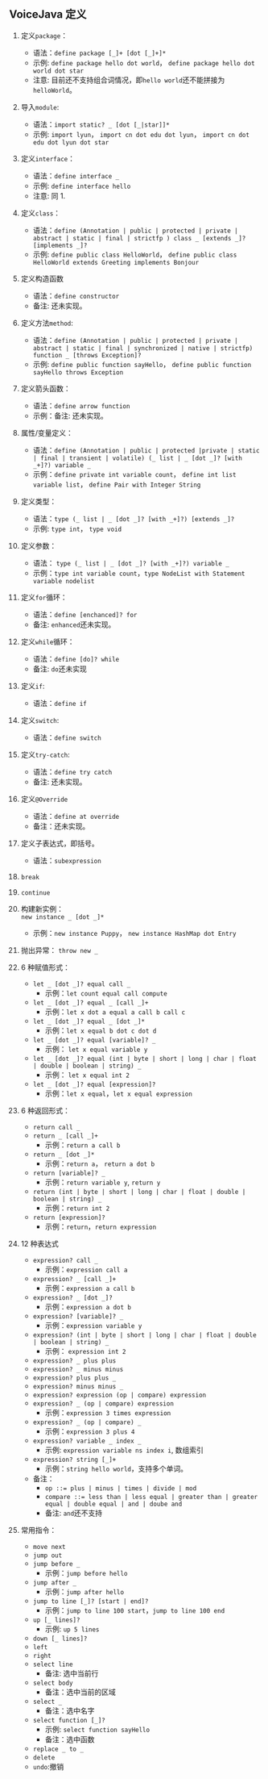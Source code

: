 ## VoiceJava 定义

1.  定义`package`：
    - 语法：`define package [_]+ [dot [_]+]*`
    - 示例: `define package hello dot world`， `define package hello dot world dot star`
    - 注意: 目前还不支持组合词情况，即`hello world`还不能拼接为 `helloWorld`。
2.  导入`module`:
    - 语法：`import static? _ [dot [_|star]]*`
    - 示例: `import lyun`， `import cn dot edu dot lyun`， `import cn dot edu dot lyun dot star`
3.  定义`interface`：
    - 语法：`define interface _`
    - 示例: `define interface hello`
    - 注意: 同 1.
4.  定义`class`：
    - 语法：`define (Annotation | public | protected | private | abstract | static | final | strictfp ) class _ [extends _]? [implements _]?`
    - 示例: `define public class HelloWorld`， `define public class HelloWorld extends Greeting implements Bonjour`
5.  定义构造函数
    - 语法：`define constructor`
    - 备注: 还未实现。
6.  定义方法`method`:
    - 语法：`define (Annotation | public | protected | private | abstract | static | final | synchronized | native | strictfp) function _ [throws Exception]?`
    - 示例: `define public function sayHello`， `define public function sayHello throws Exception`
7.  定义箭头函数：
    - 语法：`define arrow function`
    - 示例：备注: 还未实现。
8.  属性/变量定义：
    - 语法：`define (Annotation | public | protected |private | static | final | transient | volatile) (_ list | _ [dot _]? [with _+]?) variable _`
    - 示例：`define private int variable count`， `define int list variable list`， `define Pair with Integer String`
9.  定义类型：

    - 语法：`type (_ list | _ [dot _]? [with _+]?) [extends _]?`
    - 示例: `type int`， `type void`

10. 定义参数：

    - 语法： `type (_ list | _ [dot _]? [with _+]?) variable _`
    - 示例：`type int variable count`，`type NodeList with Statement variable nodelist`

11. 定义`for`循环：

    - 语法：`define [enchanced]? for`
    - 备注: `enhanced`还未实现。

12. 定义`while`循环：

    - 语法：`define [do]? while`
    - 备注: `do`还未实现

13. 定义`if`:
    - 语法：`define if`
14. 定义`switch`:
    - 语法：`define switch`
15. 定义`try-catch`:
    - 语法：`define try catch`
    - 备注: 还未实现。
16. 定义`@Override`
    - 语法：`define at override`
    - 备注：还未实现。
17. 定义子表达式，即括号。
    - 语法：`subexpression`
18. `break`
19. `continue`
20. 构建新实例：  
     `new instance _ [dot _]*`
    - 示例：`new instance Puppy`， `new instance HashMap dot Entry`
21. 抛出异常：
    `throw new _`
22. 6 种赋值形式：

    - `let _ [dot _]? equal call _`
      - 示例：`let count equal call compute`
    - `let _ [dot _]? equal _ [call _]+`
      - 示例：`let x dot a equal a call b call c`
    - `let _ [dot _]? equal _ [dot _]*`
      - 示例：`let x equal b dot c dot d`
    - `let _ [dot _]? equal [variable]? _`
      - 示例： `let x equal variable y`
    - `let _ [dot _]? equal (int | byte | short | long | char | float | double | boolean | string) _`
      - 示例： `let x equal int 2`
    - `let _ [dot _]? equal [expression]?`
      - 示例：`let x equal`，`let x equal expression`

23. 6 种返回形式：

    - `return call _`
    - `return _ [call _]+`
      - 示例：`return a call b`
    - `return _ [dot _]*`
      - 示例：`return a`， `return a dot b`
    - `return [variable]? _`
      - 示例：`return variable y`, `return y`
    - `return (int | byte | short | long | char | float | double | boolean | string) _ `
      - 示例：`return int 2`
    - `return [expression]?`
      - 示例：`return`，`return expression`

24. 12 种表达式

    - `expression? call _`
      - 示例：`expression call a`
    - `expression? _ [call _]+`
      - 示例：`expression a call b`
    - `expression? _ [dot _]?`
      - 示例：`expression a dot b`
    - `expression? [variable]? _`
      - 示例：`expression variable y`
    - `expression? (int | byte | short | long | char | float | double | boolean | string) _`
      - 示例： `expression int 2`
    - `expression? _ plus plus`
    - `expression? _ minus minus`
    - `expression? plus plus _`
    - `expression? minus minus _`
    - `expression? expression (op | compare) expression`
    - `expression? _ (op | compare) expression`
      - 示例：`expression 3 times expression`
    - `expression? _ (op | compare) _`
      - 示例：`expression 3 plus 4`
    - `expression? variable _ index _`
      - 示例: `expression variable ns index i`, 数组索引
    - `expression? string [_]+`
      - 示例：`string hello world`，支持多个单词。
    - 备注：
      - `op ::= plus | minus | times | divide | mod`
      - `compare ::= less than | less equal | greater than | greater equal | double equal | and | doube and`
      - 备注: `and`还不支持

25. 常用指令：
    - `move next`
    - `jump out`
    - `jump before _`
      - 示例：`jump before hello`
    - `jump after _`
      - 示例：`jump after hello`
    - `jump to line [_]? [start | end]?`
      - 示例：`jump to line 100 start`，`jump to line 100 end`
    - `up [_ lines]?`
      - 示例: `up 5 lines`
    - `down [_ lines]?`
    - `left`
    - `right`
    - `select line`
      - 备注: 选中当前行
    - `select body`
      - 备注：选中当前的区域
    - `select _`
      - 备注：选中名字
    - `select function [_]? `
      - 示例: `select function sayHello`
      - 备注：选中函数
    - `replace _ to _`
    - `delete`
    - `undo`:撤销

